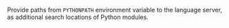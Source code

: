 Provide paths from `PYTHONPATH` environment variable to the language server, as additional search locations of Python modules.
